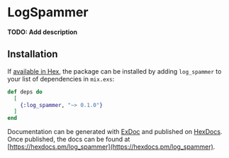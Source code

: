 # LogSpammer

**TODO: Add description**

## Installation

If [available in Hex](https://hex.pm/docs/publish), the package can be installed
by adding `log_spammer` to your list of dependencies in `mix.exs`:

```elixir
def deps do
  [
    {:log_spammer, "~> 0.1.0"}
  ]
end
```

Documentation can be generated with [ExDoc](https://github.com/elixir-lang/ex_doc)
and published on [HexDocs](https://hexdocs.pm). Once published, the docs can
be found at [https://hexdocs.pm/log_spammer](https://hexdocs.pm/log_spammer).

